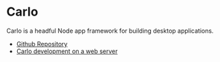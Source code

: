 # Carlo

Carlo is a headful Node app framework for building desktop applications.

- [Github Repository](https://github.com/GoogleChromeLabs/carlo)
- [Carlo development on a web server](https://blog.agney.dev/carlo-on-web-server/)
